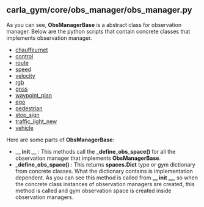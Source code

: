 ## carla_gym/core/obs_manager/obs_manager.py

As you can see, **ObsManagerBase** is a abstract class for observation manager. Below are the python scripts that contain concrete classes that implements observation manager.

- [chauffeurnet](birdview/chauffeurnet.py)
- [control](actor_state/control.py)
- [route](actor_state/route.py)
- [speed](actor_state/speed.py)
- [velocity](actor_state/velocity.py)
- [rgb](camera/rgb.py)
- [gnss](navigation/gnss.py)
- [waypoint_plan](navigation/waypoint_plan.py)
- [ego](object_finder/ego.py)
- [pedestrian](object_finder/pedestrian.py)
- [stop_sign](object_finder/stop_sign.py)
- [traffic_light_new](object_finder/traffic_light_new.py)
- [vehicle](object_finder/vehicle.py)

Here are some parts of **ObsManagerBase**:

- **__ init __** : This methods call the **_define_obs_space()** for all the observation manager that implements **ObsManagerBase**.
- **_define_obs_space()** : This returns **spaces.Dict** type or gym dictionary from concrete classes. What the dictionary contains is implementation dependent. As you can see this method is called from **__ init __**, so when the concrete class instances of observation managers are created, this method is called and gym observation space is created inside observation managers.